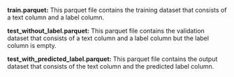 **train.parquet:** This parquet file contains the training dataset that consists of a text column and a label column.

**test_without_label.parquet:** This parquet file contains the validation dataset that consists of a text column and a label column but the label column is empty.

**test_with_predicted_label.parquet:** This parquet file contains the output dataset that consists of the text column and the predicted label column.
